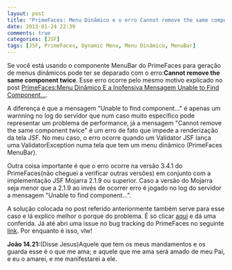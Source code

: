 ```yaml
---
layout: post
title: "PrimeFaces: Menu Dinâmico e o erro Cannot remove the same component twice"
date: 2013-01-24 22:39
comments: true
categories: [JSF]
tags: [JSF, PrimeFaces, Dynamic Menu, Menu Dinâmico, MenuBar]
---
```


Se você está usando o componente MenuBar do PrimeFaces para geração de menus dinâmicos pode ter se deparado com o erro:<strong>Cannot remove the same component twice</strong>. Esse erro ocorre pelo mesmo motivo explicado no post <a href="/blog/2013/01/24/primefaces-menu-dinamico-e-a-inofensiva-mensagem-unable-to-find-component-dot-dot-dot">PrimeFaces:Menu Dinâmico E a Inofensiva Mensagem Unable to Find Component…</a>.

A diferença é que a mensagem "Unable to find component..." é apenas um warnning no log do servidor que num caso muito específico pode representar um problema de performance, já a mensagem "Cannot remove the same component twice" é um erro de fato que impede a renderização da tela JSF. No meu caso, o erro ocorre quando um Validator JSF lança uma ValidatorException numa tela que tem um menu dinâmico (PrimeFaces MenuBar).

Outra coisa importante é que o erro ocorre na versão 3.4.1 do PrimeFaces(não cheguei a verificar outras versões) em conjunto com a implementação JSF Mojarra 2.1.9 ou superior. Caso a versão do Mojarra seja menor que a 2.1.9 ao invés de ocorrer erro é jogado no log do servidor a mensagem "Unable to find component...".

A solução colocada no post referido anteriormente também serve para esse caso e lá explico melhor o porque do problema. É só clicar <a href="/blog/2013/01/24/primefaces-menu-dinamico-e-a-inofensiva-mensagem-unable-to-find-component-dot-dot-dot">aqui</a> e dá uma conferida. Já até abri uma issue no bug tracking do PrimeFaces no seguinte <a target="_blank" href="http://code.google.com/p/primefaces/issues/detail?id=4431">link</a>. Por enquanto é isso, vlw!

<strong>João 14.21:</strong>(Disse Jesus)Aquele que tem os meus mandamentos e os guarda esse é o que me ama; e aquele que me ama será amado de meu Pai, e eu o amarei, e me manifestarei a ele.
